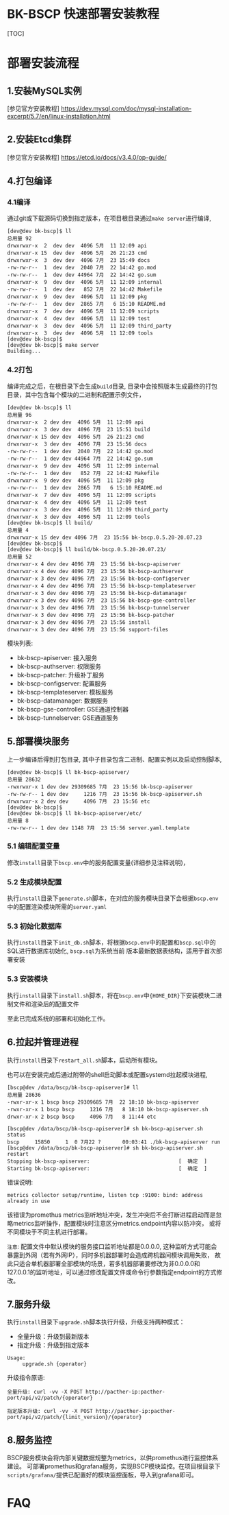 BK-BSCP 快速部署安装教程
=======================

[TOC]

# 部署安装流程
## 1.安装MySQL实例

[参见官方安装教程] <https://dev.mysql.com/doc/mysql-installation-excerpt/5.7/en/linux-installation.html>

## 2.安装Etcd集群

[参见官方安装教程] <https://etcd.io/docs/v3.4.0/op-guide/>

## 4.打包编译

### 4.1编译

通过git或下载源码切换到指定版本，在项目根目录通过`make server`进行编译,

```shell
[dev@dev bk-bscp]$ ll
总用量 92
drwxrwxr-x  2  dev dev  4096 5月  11 12:09 api
drwxrwxr-x 15  dev dev  4096 5月  26 21:23 cmd
drwxrwxr-x  3  dev dev  4096 7月  23 15:49 docs
-rw-rw-r--  1  dev dev  2040 7月  22 14:42 go.mod
-rw-rw-r--  1  dev dev 44964 7月  22 14:42 go.sum
drwxrwxr-x  9  dev dev  4096 5月  11 12:09 internal
-rw-rw-r--  1  dev dev   852 7月  22 14:42 Makefile
drwxrwxr-x  9  dev dev  4096 5月  11 12:09 pkg
-rw-rw-r--  1  dev dev  2865 7月   6 15:10 README.md
drwxrwxr-x  7  dev dev  4096 5月  11 12:09 scripts
drwxrwxr-x  4  dev dev  4096 5月  11 12:09 test
drwxrwxr-x  3  dev dev  4096 5月  11 12:09 third_party
drwxrwxr-x  3  dev dev  4096 5月  11 12:09 tools
[dev@dev bk-bscp]$
[dev@dev bk-bscp]$ make server
Building...
```

### 4.2打包

编译完成之后，在根目录下会生成`build`目录, 目录中会按照版本生成最终的打包目录，其中包含每个模块的二进制和配置示例文件，

```shell
[dev@dev bk-bscp]$ ll
总用量 96
drwxrwxr-x  2 dev dev  4096 5月  11 12:09 api
drwxrwxr-x  3 dev dev  4096 7月  23 15:51 build
drwxrwxr-x 15 dev dev  4096 5月  26 21:23 cmd
drwxrwxr-x  3 dev dev  4096 7月  23 15:56 docs
-rw-rw-r--  1 dev dev  2040 7月  22 14:42 go.mod
-rw-rw-r--  1 dev dev 44964 7月  22 14:42 go.sum
drwxrwxr-x  9 dev dev  4096 5月  11 12:09 internal
-rw-rw-r--  1 dev dev   852 7月  22 14:42 Makefile
drwxrwxr-x  9 dev dev  4096 5月  11 12:09 pkg
-rw-rw-r--  1 dev dev  2865 7月   6 15:10 README.md
drwxrwxr-x  7 dev dev  4096 5月  11 12:09 scripts
drwxrwxr-x  4 dev dev  4096 5月  11 12:09 test
drwxrwxr-x  3 dev dev  4096 5月  11 12:09 third_party
drwxrwxr-x  3 dev dev  4096 5月  11 12:09 tools
[dev@dev bk-bscp]$ ll build/
总用量 4
drwxrwxr-x 15 dev dev 4096 7月  23 15:56 bk-bscp.0.5.20-20.07.23
[dev@dev bk-bscp]$
[dev@dev bk-bscp]$ ll build/bk-bscp.0.5.20-20.07.23/
总用量 52
drwxrwxr-x 4 dev dev 4096 7月  23 15:56 bk-bscp-apiserver
drwxrwxr-x 4 dev dev 4096 7月  23 15:56 bk-bscp-authserver
drwxrwxr-x 3 dev dev 4096 7月  23 15:56 bk-bscp-configserver
drwxrwxr-x 4 dev dev 4096 7月  23 15:56 bk-bscp-templateserver
drwxrwxr-x 3 dev dev 4096 7月  23 15:56 bk-bscp-datamanager
drwxrwxr-x 3 dev dev 4096 7月  23 15:56 bk-bscp-gse-controller
drwxrwxr-x 3 dev dev 4096 7月  23 15:56 bk-bscp-tunnelserver
drwxrwxr-x 3 dev dev 4096 7月  23 15:56 bk-bscp-patcher
drwxrwxr-x 3 dev dev 4096 7月  23 15:56 install
drwxrwxr-x 3 dev dev 4096 7月  23 15:56 support-files
```

模块列表:

- bk-bscp-apiserver: 接入服务
- bk-bscp-authserver: 权限服务
- bk-bscp-patcher: 升级补丁服务
- bk-bscp-configserver: 配置服务
- bk-bscp-templateserver: 模板服务
- bk-bscp-datamanager: 数据服务
- bk-bscp-gse-controller: GSE通道控制器
- bk-bscp-tunnelserver: GSE通道服务

## 5.部署模块服务

上一步编译后得到打包目录, 其中子目录包含二进制、配置实例以及启动控制脚本,

```shell
[dev@dev bk-bscp]$ ll bk-bscp-apiserver/
总用量 28632
-rwxrwxr-x 1 dev dev 29309685 7月  23 15:56 bk-bscp-apiserver
-rw-rw-r-- 1 dev dev     1216 7月  23 15:56 bk-bscp-apiserver.sh
drwxrwxr-x 2 dev dev     4096 7月  23 15:56 etc
[dev@dev bk-bscp]$
[dev@dev bk-bscp]$ ll bk-bscp-apiserver/etc/
总用量 8
-rw-rw-r-- 1 dev dev 1148 7月  23 15:56 server.yaml.template
```

### 5.1 编辑配置变量

修改`install`目录下`bscp.env`中的服务配置变量(详细参见注释说明)，

### 5.2 生成模块配置

执行`install`目录下`generate.sh`脚本，在对应的服务模块目录下会根据`bscp.env`中的配置渲染模块所需的`server.yaml`

### 5.3 初始化数据库

执行`install`目录下`init_db.sh`脚本，将根据`bscp.env`中的配置和`bscp.sql`中的SQL进行数据库初始化, `bscp.sql`为系统当前
版本最新数据表结构，适用于首次部署安装

### 5.3 安装模块

执行`install`目录下`install.sh`脚本，将在`bscp.env`中`{HOME_DIR}`下安装模块二进制文件和渲染后的配置文件

至此已完成系统的部署和初始化工作。

## 6.拉起并管理进程

执行`install`目录下`restart_all.sh`脚本，启动所有模块。

也可以在安装完成后通过附带的shell启动脚本或配置systemd拉起模块进程,

```shell
[bscp@dev /data/bscp/bk-bscp-apiserver]# ll
总用量 28636
-rwxr-xr-x 1 bscp bscp 29309685 7月  22 18:10 bk-bscp-apiserver
-rwxr-xr-x 1 bscp bscp     1216 7月   8 18:10 bk-bscp-apiserver.sh
drwxr-xr-x 2 bscp bscp     4096 7月   8 11:44 etc

[bscp@dev /data/bscp/bk-bscp-apiserver]# sh bk-bscp-apiserver.sh status
bscp     15850     1  0 7月22 ?       00:03:41 ./bk-bscp-apiserver run
[bscp@dev /data/bscp/bk-bscp-apiserver]# sh bk-bscp-apiserver.sh restart
Stopping bk-bscp-apiserver:                             [  确定  ]
Starting bk-bscp-apiserver:                             [  确定  ]
```

错误说明:

```shell
metrics collector setup/runtime, listen tcp :9100: bind: address already in use
```
该错误为promethus metrics监听地址冲突，发生冲突后不会打断进程启动而是忽略metrics监听操作，配置模块时注意区分metrics.endpoint内容以防冲突，
或将不同模块于不同主机进行部署。

`注意`: 配置文件中默认模块的服务接口监听地址都是0.0.0.0, 这种监听方式可能会暴露到外网（若有外网IP），同时多机器部署时会造成跨机器间模块调用失败，
故此只适合单机器部署全部模块的场景，若多机器部署要修改为非0.0.0.0和127.0.0.1的监听地址，可以通过修改配置文件或命令行参数指定endpoint的方式修改。

## 7.服务升级

执行`install`目录下`upgrade.sh`脚本执行升级，升级支持两种模式：

- 全量升级：升级到最新版本
- 指定升级：升级到指定版本

```shell
Usage:
     upgrade.sh {operator}
```

升级指令原语:

```shell
全量升级: curl -vv -X POST http://pacther-ip:pacther-port/api/v2/patch/{operator}

指定版本升级: curl -vv -X POST http://pacther-ip:pacther-port/api/v2/patch/{limit_version}/{operator}
```

## 8.服务监控

BSCP服务模块会将内部关键数据规整为metrics，以供promethus进行监控体系建设。
可部署promethus和grafana服务，实现BSCP模块监控。在项目根目录下`scripts/grafana/`提供已配置好的模块监控面板，导入到grafana即可。

# FAQ

